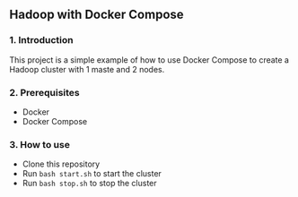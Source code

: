 ## Hadoop with Docker Compose

### 1. Introduction

This project is a simple example of how to use Docker Compose to create a Hadoop cluster with 1 maste and 2 nodes.

### 2. Prerequisites

- Docker
- Docker Compose

### 3. How to use

- Clone this repository
- Run `bash start.sh` to start the cluster
- Run `bash stop.sh` to stop the cluster

